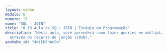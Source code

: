 ```yaml
---
layout: video
modulo: 6
numero: 13
nome: "SQL - JOIN"
title: "6.13 Aula de SQL: JOIN | Estágio em Programação"
description: "Nesta aula, você aprenderá como fazer queries em múltiplas tabelas
  através do recurso de junção (JOIN)."
youtube_id: "4wjLk5hAcCw"
---
```


